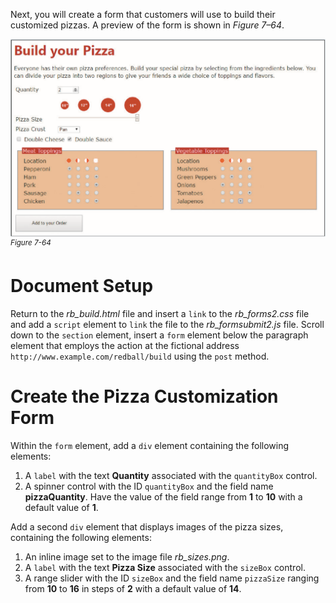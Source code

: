 Next, you will create a form that customers will use to build their customized pizzas. A preview of the form is shown in *Figure 7–64*.

![A screenshot of a webpage displays the Red Ball Pizza form to Build a Pizza. The webpage content contains descriptive text at the top, followed by three fields and two radio option buttons below. This is followed by two sections labeled Meat toppings and Vegetable toppings listing the choice of toppings. An Add to your Order button is located at the left bottom of the webpage.](../assets/QfryT9cyQcOmFR58T6x8.png)
<sup>*Figure 7-64*</sup>

# Document Setup

Return to the *rb_build.html* file and insert a `link` to the *rb_forms2.css* file and add a `script` element to `link` the file to the *rb_formsubmit2.js* file. Scroll down to the `section` element, insert a `form` element below the paragraph element that employs the action at the fictional address `http://www.example.com/redball/build` using the `post` method.

# Create the Pizza Customization Form 

Within the `form` element, add a `div` element containing the following elements:
1. A `label` with the text **Quantity** associated with the `quantityBox` control.
2. A spinner control with the ID `quantityBox` and the field name **pizzaQuantity**. Have the value of the field range from **1** to **10** with a default value of **1**. 

Add a second `div` element that displays images of the pizza sizes, containing the following elements:
1. An inline image set to the image file *rb_sizes.png*.
2. A `label` with the text **Pizza Size** associated with the `sizeBox` control.
3. A range slider with the ID `sizeBox` and the field name `pizzaSize` ranging from **10** to **16** in steps of **2** with a default value of **14**.
 
